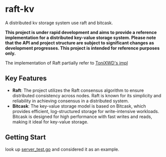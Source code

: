 # raft-kv

A distributed kv storage system use raft and bitcask.

**This project is under rapid development and aims to provide a reference implementation for a distributed key-value storage system. Please note that the API and project structure are subject to significant changes as development progresses. This project is intended for reference purposes only.**

The implementation of Raft partially refer to [ToniXWD's impl](https://github.com/ToniXWD/MIT6.5840)

## Key Features

* **Raft**: The project utilizes the Raft consensus algorithm to ensure distributed consistency across nodes. Raft is known for its simplicity and reliability in achieving consensus in a distributed system.
* **Bitcask**: The key-value storage model is based on Bitcask, which provides efficient, log-structured storage for write-intensive workloads. Bitcask is designed for high performance with fast writes and reads, making it ideal for key-value storage.

## Getting Start

look up [server_test.go](./server/server_test.go) and considered it as an example.
